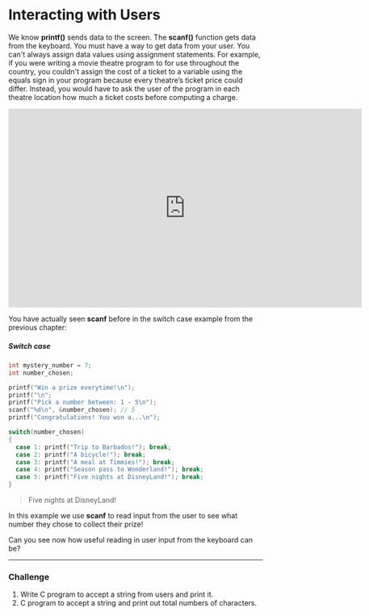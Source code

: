 # Interacting with Users

We know **printf()** sends data to the screen. The **scanf()** function gets data from the keyboard. You must have a way to get data from your user. You can't always assign data values using assignment statements. For example, if you were writing a movie theatre program to for use throughout the country, you couldn't assign the cost of a ticket to a variable using the equals sign in your program because every theatre’s ticket price could differ. Instead, you would have to ask the user of the program in each theatre location how much a ticket costs before computing a charge.

<iframe width="700" height="394" src="https://www.youtube.com/embed/plVv1gUjHqQ?showinfo=0" frameborder="0" allowfullscreen></iframe>

You have actually seen **scanf** before in the switch case example from the previous chapter:

##### Switch case

```c
int mystery_number = 7;
int number_chosen;

printf("Win a prize everytime!\n");
printf("\n";
printf("Pick a number between: 1 - 5\n");
scanf("%d\n", &number_chosen); // 5
printf("Congratulations! You won a...\n");

switch(number_chosen)
{
  case 1: printf("Trip to Barbados!"); break;
  case 2: printf("A bicycle!"); break;
  case 3: printf("A meal at Timmies!"); break;
  case 4: printf("Season pass to Wonderland!"); break;
  case 5: printf("Five nights at DisneyLand!"); break;
}
```
> Five nights at DisneyLand!

In this example we use **scanf** to read input from the user to see what number they chose to collect their prize!

Can you see now how useful reading in user input from the keyboard can be?

----
### Challenge

1. Write C program to accept a string from users and print it.
2. C program to accept a string and print out total numbers of characters.
